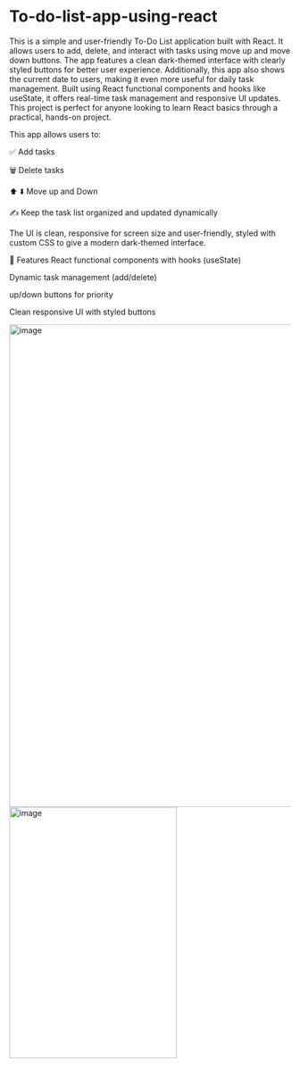 # To-do-list-app-using-react
This is a simple and user-friendly To-Do List application built with React. It allows users to add, delete, and interact with tasks using move up and move down buttons. The app features a clean dark-themed interface with clearly styled buttons for better user experience. Additionally, this app also shows the current date to users, making it even more useful for daily task management. Built using React functional components and hooks like useState, it offers real-time task management and responsive UI updates. This project is perfect for anyone looking to learn React basics through a practical, hands-on project.

This app allows users to:

✅ Add tasks

🗑️ Delete tasks

⬆️ ⬇️ Move up and Down

✍️ Keep the task list organized and updated dynamically

The UI is clean, responsive for screen size and user-friendly, styled with custom CSS to give a modern dark-themed interface.

🔧 Features
React functional components with hooks (useState)

Dynamic task management (add/delete)

up/down buttons for priority

Clean responsive UI with styled buttons

<img width="1893" height="865" alt="image" src="https://github.com/user-attachments/assets/0eef2835-6423-4b5e-b26a-15d41d0e6deb" />

<img width="300" height="450" alt="image" src="https://github.com/user-attachments/assets/c8a2874c-88fa-49f0-a09f-f5dc10c85e80" />


